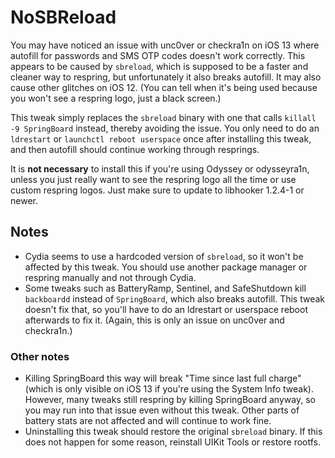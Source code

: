 # NoSBReload

You may have noticed an issue with unc0ver or checkra1n on iOS 13 where autofill for passwords and SMS OTP codes doesn't work correctly. This appears to be caused by `sbreload`, which is supposed to be a faster and cleaner way to respring, but unfortunately it also breaks autofill. It may also cause other glitches on iOS 12. (You can tell when it's being used because you won't see a respring logo, just a black screen.)

This tweak simply replaces the `sbreload` binary with one that calls `killall -9 SpringBoard` instead, thereby avoiding the issue. You only need to do an `ldrestart` or `launchctl reboot userspace` once after installing this tweak, and then autofill should continue working through resprings.

It is **not necessary** to install this if you're using Odyssey or odysseyra1n, unless you just really want to see the respring logo all the time or use custom respring logos. Just make sure to update to libhooker 1.2.4-1 or newer.

## Notes

* Cydia seems to use a hardcoded version of `sbreload`, so it won't be affected by this tweak. You should use another package manager or respring manually and not through Cydia.
* Some tweaks such as BatteryRamp, Sentinel, and SafeShutdown kill `backboardd` instead of `SpringBoard`, which also breaks autofill. This tweak doesn't fix that, so you'll have to do an ldrestart or userspace reboot afterwards to fix it. (Again, this is only an issue on unc0ver and checkra1n.)

### Other notes
* Killing SpringBoard this way will break "Time since last full charge" (which is only visible on iOS 13 if you're using the System Info tweak). However, many tweaks still respring by killing SpringBoard anyway, so you may run into that issue even without this tweak. Other parts of battery stats are not affected and will continue to work fine.
* Uninstalling this tweak should restore the original `sbreload` binary. If this does not happen for some reason, reinstall UIKit Tools or restore rootfs.
